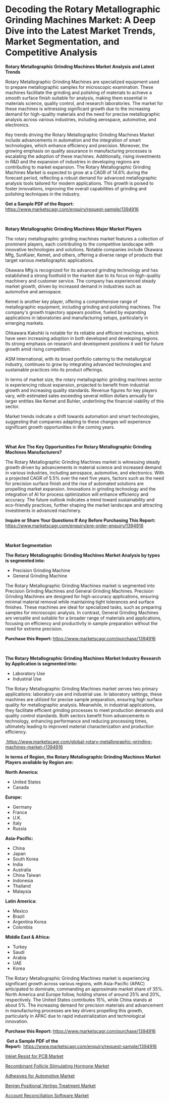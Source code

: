 <p><h1>Decoding the Rotary Metallographic Grinding Machines Market: A Deep Dive into the Latest Market Trends, Market Segmentation, and Competitive Analysis</h1></p><p><strong>Rotary Metallographic Grinding Machines Market Analysis and Latest Trends</strong></p>
<p><p>Rotary Metallographic Grinding Machines are specialized equipment used to prepare metallographic samples for microscopic examination. These machines facilitate the grinding and polishing of materials to achieve a smooth surface finish suitable for analysis, making them essential in materials science, quality control, and research laboratories. The market for these machines is witnessing significant growth due to the increasing demand for high-quality materials and the need for precise metallographic analysis across various industries, including aerospace, automotive, and electronics.</p><p>Key trends driving the Rotary Metallographic Grinding Machines Market include advancements in automation and the integration of smart technologies, which enhance efficiency and precision. Moreover, the growing emphasis on quality assurance in manufacturing processes is escalating the adoption of these machines. Additionally, rising investments in R&D and the expansion of industries in developing regions are contributing to market expansion. The Rotary Metallographic Grinding Machines Market is expected to grow at a CAGR of 14.6% during the forecast period, reflecting a robust demand for advanced metallographic analysis tools tailored for modern applications. This growth is poised to foster innovations, improving the overall capabilities of grinding and polishing techniques in the industry.</p></p>
<p><strong>Get a Sample PDF of the Report:&nbsp;</strong> <a href="https://www.marketscagr.com/enquiry/request-sample/1394916">https://www.marketscagr.com/enquiry/request-sample/1394916</a></p>
<p>&nbsp;</p>
<p><strong>Rotary Metallographic Grinding Machines Major Market Players</strong></p>
<p><p>The rotary metallographic grinding machines market features a collection of prominent players, each contributing to the competitive landscape with innovative technologies and solutions. Notable companies include Okawara Mfg, SunKaier, Kemet, and others, offering a diverse range of products that target various metallographic applications.</p><p>Okawara Mfg is recognized for its advanced grinding technology and has established a strong foothold in the market due to its focus on high-quality machinery and customer service. The company has experienced steady market growth, driven by increased demand in industries such as automotive and aerospace.</p><p>Kemet is another key player, offering a comprehensive range of metallographic equipment, including grinding and polishing machines. The company's growth trajectory appears positive, fueled by expanding applications in laboratories and manufacturing setups, particularly in emerging markets.</p><p>Ohkawara Kakohki is notable for its reliable and efficient machines, which have seen increasing adoption in both developed and developing regions. Its strong emphasis on research and development positions it well for future growth amid rising competition.</p><p>ASM International, with its broad portfolio catering to the metallurgical industry, continues to grow by integrating advanced technologies and sustainable practices into its product offerings.</p><p>In terms of market size, the rotary metallographic grinding machines sector is experiencing robust expansion, projected to benefit from industrial growth and increasing quality standards. Revenue figures for key players vary, with estimated sales exceeding several million dollars annually for larger entities like Kemet and Buhler, underlining the financial viability of this sector.</p><p>Market trends indicate a shift towards automation and smart technologies, suggesting that companies adapting to these changes will experience significant growth opportunities in the coming years.</p></p>
<p>&nbsp;</p>
<p><strong>What Are The Key Opportunities For Rotary Metallographic Grinding Machines Manufacturers?</strong></p>
<p><p>The Rotary Metallographic Grinding Machines market is witnessing steady growth driven by advancements in material science and increased demand in various industries, including aerospace, automotive, and electronics. With a projected CAGR of 5.5% over the next five years, factors such as the need for precision surface finish and the rise of automated solutions are propelling market expansion. Innovations in grinding technology and the integration of AI for process optimization will enhance efficiency and accuracy. The future outlook indicates a trend toward sustainability and eco-friendly practices, further shaping the market landscape and attracting investments in advanced machinery.</p></p>
<p><strong>Inquire or Share Your Questions If Any Before Purchasing This Report:</strong> <a href="https://www.marketscagr.com/enquiry/pre-order-enquiry/1394916">https://www.marketscagr.com/enquiry/pre-order-enquiry/1394916</a></p>
<p>&nbsp;</p>
<p><strong>Market Segmentation</strong></p>
<p><strong>The Rotary Metallographic Grinding Machines Market Analysis by types is segmented into:</strong></p>
<p><ul><li>Precision Grinding Machine</li><li>General Grinding Machine</li></ul></p>
<p><p>The Rotary Metallographic Grinding Machines market is segmented into Precision Grinding Machines and General Grinding Machines. Precision Grinding Machines are designed for high-accuracy applications, ensuring minimal material removal while maintaining tight tolerances and surface finishes. These machines are ideal for specialized tasks, such as preparing samples for microscopic analysis. In contrast, General Grinding Machines are versatile and suitable for a broader range of materials and applications, focusing on efficiency and productivity in sample preparation without the need for extreme precision.</p></p>
<p><strong>Purchase this Report:&nbsp;</strong><a href="https://www.marketscagr.com/purchase/1394916">https://www.marketscagr.com/purchase/1394916</a></p>
<p>&nbsp;</p>
<p><strong>The Rotary Metallographic Grinding Machines Market Industry Research by Application is segmented into:</strong></p>
<p><ul><li>Laboratory Use</li><li>Industrial Use</li></ul></p>
<p><p>The Rotary Metallographic Grinding Machines market serves two primary applications: laboratory use and industrial use. In laboratory settings, these machines are utilized for precise sample preparation, ensuring high surface quality for metallographic analysis. Meanwhile, in industrial applications, they facilitate efficient grinding processes to meet production demands and quality control standards. Both sectors benefit from advancements in technology, enhancing performance and reducing processing times, ultimately leading to improved material characterization and production efficiency.</p></p>
<p><a href="https://www.marketscagr.com/global-rotary-metallographic-grinding-machines-market-r1394916">&nbsp;https://www.marketscagr.com/global-rotary-metallographic-grinding-machines-market-r1394916</a></p>
<p><strong>In terms of Region, the Rotary Metallographic Grinding Machines Market Players available by Region are:</strong></p>
<p>
    <p> <strong> North America: </strong>
        <ul>
            <li>United States</li>
            <li>Canada</li>
        </ul>
        </p> 
    <p> <strong> Europe: </strong>
        <ul>
            <li>Germany</li>
            <li>France</li>
            <li>U.K.</li>
            <li>Italy</li>
            <li>Russia</li>
        </ul>
        </p> 
    <p> <strong> Asia-Pacific: </strong>
        <ul>
            <li>China</li>
            <li>Japan</li>
            <li>South Korea</li>
            <li>India</li>
            <li>Australia</li>
            <li>China Taiwan</li>
            <li>Indonesia</li>
            <li>Thailand</li>
            <li>Malaysia</li>
        </ul>
        </p> 
    <p> <strong> Latin America: </strong>
        <ul>
            <li>Mexico</li>
            <li>Brazil</li>
            <li>Argentina Korea</li>
            <li>Colombia</li>
        </ul>
        </p> 
    <p> <strong> Middle East & Africa: </strong>
        <ul>
            <li>Turkey</li>
            <li>Saudi</li>
            <li>Arabia</li>
            <li>UAE</li>
            <li>Korea</li>
        </ul>
    </p>
    </p>
<p><p>The Rotary Metallographic Grinding Machines market is experiencing significant growth across various regions, with Asia-Pacific (APAC) anticipated to dominate, commanding an approximate market share of 35%. North America and Europe follow, holding shares of around 25% and 20%, respectively. The United States contributes 15%, while China stands at about 5%. The increasing demand for precision materials and advancement in manufacturing processes are key drivers propelling this growth, particularly in APAC due to rapid industrialization and technological innovation.</p></p>
<p><strong>Purchase this Report: </strong><a href="https://www.marketscagr.com/purchase/1394916">https://www.marketscagr.com/purchase/1394916</a></p>
<p>&nbsp;<strong>Get a Sample PDF of the Report:&nbsp;&nbsp;</strong><a href="https://www.marketscagr.com/enquiry/request-sample/1394916">https://www.marketscagr.com/enquiry/request-sample/1394916</a></p>
<p><strong></strong></p>
<p><p><a href="https://issuu.com/reportprime-2/docs/inkjet-resist-for-pcb-market-size-2_0f92a874f37503">Inkjet Resist for PCB Market</a></p><p><a href="https://www.linkedin.com/pulse/navigating-global-recombinant-follicle-stimulating-hormone-jmgqe?trackingId=8akNmxy1TKKsoleKAWNAWA%3D%3D">Recombinant Follicle Stimulating Hormone Market</a></p><p><a href="https://issuu.com/reportprime-2/docs/adhesives-for-automotive-market-siz_1689c18c72ac33">Adhesives for Automotive Market</a></p><p><a href="https://www.linkedin.com/pulse/benign-positional-vertigo-treatment-market-research-report-5ozce?trackingId=2r7CRcxBSee3LOfaUaotfw%3D%3D">Benign Positional Vertigo Treatment Market</a></p><p><a href="https://www.linkedin.com/pulse/global-account-reconciliation-software-market-focus-product-vbacf?trackingId=IzMERk37RDuJbXhD6m89Lw%3D%3D">Account Reconciliation Software Market</a></p></p>